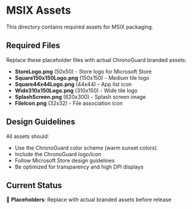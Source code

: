 # MSIX Assets

This directory contains required assets for MSIX packaging.

## Required Files

Replace these placeholder files with actual ChronoGuard branded assets:

- **StoreLogo.png** (50x50) - Store logo for Microsoft Store
- **Square150x150Logo.png** (150x150) - Medium tile logo
- **Square44x44Logo.png** (44x44) - App list icon
- **Wide310x150Logo.png** (310x150) - Wide tile logo
- **SplashScreen.png** (620x300) - Splash screen image
- **FileIcon.png** (32x32) - File association icon

## Design Guidelines

All assets should:
- Use the ChronoGuard color scheme (warm sunset colors)
- Include the ChronoGuard logo/icon
- Follow Microsoft Store design guidelines
- Be optimized for transparency and high DPI displays

## Current Status
🚨 **Placeholders**: Replace with actual branded assets before release
